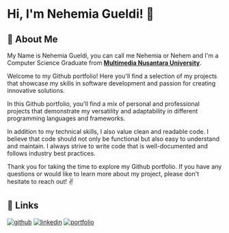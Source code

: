# Hi, I'm Nehemia Gueldi! 👋


## 🚀 About Me
My Name is Nehemia Gueldi, you can call me Nehemia or Nehem and I'm a Computer Science Graduate from [**Multimedia Nusantara University**](https://www.umn.ac.id).

Welcome to my Github portfolio! Here you'll find a selection of my projects that showcase my skills in software development and passion for creating innovative solutions.

In this Github portfolio, you'll find a mix of personal and professional projects that demonstrate my versatility and adaptability in different programming languages and frameworks.

In addition to my technical skills, I also value clean and readable code. I believe that code should not only be functional but also easy to understand and maintain. I always strive to write code that is well-documented and follows industry best practices.

Thank you for taking the time to explore my Github portfolio. If you have any questions or would like to learn more about my project, please don't hesitate to reach out! ✌️


## 🔗 Links

[![github](https://img.shields.io/badge/github-1DA1F2?style=for-the-badge&logo=github&logoColor=white)](https://github.com/nehemiagueldi) [![linkedin](https://img.shields.io/badge/linkedin-0A66C2?style=for-the-badge&logo=linkedin&logoColor=white)](https://www.linkedin.com/in/nehemiagueldi/) [![portfolio](https://img.shields.io/badge/my_portfolio-0d9488?style=for-the-badge&logo=square&logoColor=white)](https://nehemiagueldi.vercel.app) 

<!--
**nehemiagueldi/nehemiagueldi** is a ✨ _special_ ✨ repository because its `README.md` (this file) appears on your GitHub profile.

Here are some ideas to get you started:

- 🔭 I’m currently working on ...
- 🌱 I’m currently learning ...
- 👯 I’m looking to collaborate on ...
- 🤔 I’m looking for help with ...
- 💬 Ask me about ...
- 📫 How to reach me: ...
- 😄 Pronouns: ...
- ⚡ Fun fact: ...
-->
